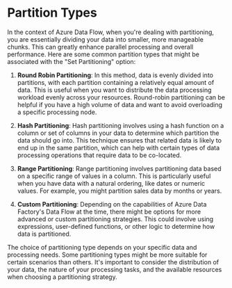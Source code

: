 # Partition Types

In the context of Azure Data Flow, when you're dealing with partitioning, you are essentially dividing your data into smaller, more manageable chunks. This can greatly enhance parallel processing and overall performance. Here are some common partition types that might be associated with the "Set Partitioning" option:

1. **Round Robin Partitioning**: In this method, data is evenly divided into partitions, with each partition containing a relatively equal amount of data. This is useful when you want to distribute the data processing workload evenly across your resources. Round-robin partitioning can be helpful if you have a high volume of data and want to avoid overloading a specific processing node.

2. **Hash Partitioning**: Hash partitioning involves using a hash function on a column or set of columns in your data to determine which partition the data should go into. This technique ensures that related data is likely to end up in the same partition, which can help with certain types of data processing operations that require data to be co-located.

3. **Range Partitioning**: Range partitioning involves partitioning data based on a specific range of values in a column. This is particularly useful when you have data with a natural ordering, like dates or numeric values. For example, you might partition sales data by months or years.

4. **Custom Partitioning**: Depending on the capabilities of Azure Data Factory's Data Flow at the time, there might be options for more advanced or custom partitioning strategies. This could involve using expressions, user-defined functions, or other logic to determine how data is partitioned.

The choice of partitioning type depends on your specific data and processing needs. Some partitioning types might be more suitable for certain scenarios than others. It's important to consider the distribution of your data, the nature of your processing tasks, and the available resources when choosing a partitioning strategy.
